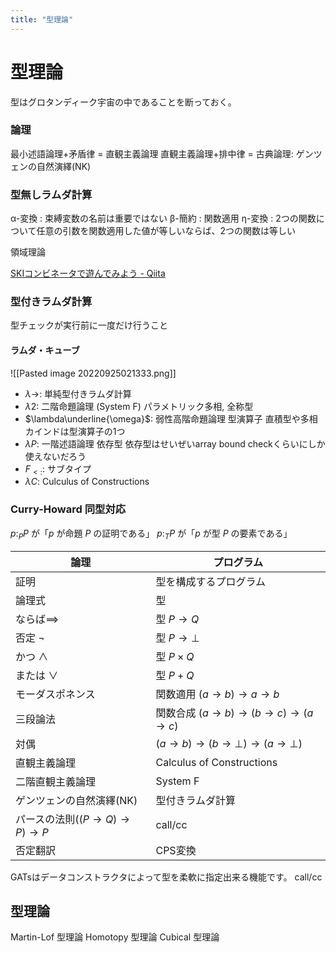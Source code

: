 ```yaml
---
title: "型理論"
---
```


# 型理論

型はグロタンディーク宇宙の中であることを断っておく。

### 論理
最小述語論理+矛盾律 = 直観主義論理
直観主義論理+排中律 = 古典論理: ゲンツェンの自然演繹(NK)


### 型無しラムダ計算
α-変換 : 束縛変数の名前は重要ではない
β-簡約 : 関数適用
η-変換 : 2つの関数について任意の引数を関数適用した値が等しいならば、2つの関数は等しい

領域理論

[SKIコンビネータで遊んでみよう - Qiita](https://qiita.com/Anko_9801/items/74af196cce123550001a)

### 型付きラムダ計算
型チェックが実行前に一度だけ行うこと

#### ラムダ・キューブ

![[Pasted image 20220925021333.png]]

- $\lambda\to$: 単純型付きラムダ計算
- $\lambda 2$: 二階命題論理 (System F)
パラメトリック多相, 全称型
- $\lambda\underline{\omega}$: 弱性高階命題論理
型演算子
直積型や多相カインドは型演算子の1つ
- $\lambda P$: 一階述語論理
依存型
依存型はせいぜいarray bound checkくらいにしか使えないだろう
- $F_{<:}$:
サブタイプ
- $\lambda C$: Culculus of Constructions

### Curry-Howard 同型対応

$p:_PP$ が「$p$ が命題 $P$ の証明である」
$p:_TP$ が「$p$ が型 $P$ の要素である」

|論理|プログラム|
|---|---|
|証明|型を構成するプログラム|
|論理式|型|
|ならば$\implies$|型 $P\to Q$|
|否定 $\lnot$|型 $P\to\bot$|
|かつ $\land$|型 $P\times Q$|
|または $\lor$|型 $P+Q$|
|モーダスポネンス|関数適用 $(a \to b) \to a \to b$|
|三段論法|関数合成 $(a \to b) \to (b \to c) \to (a \to c)$ |
|対偶|$(a\to b)\to(b\to\bot)\to(a\to\bot)$|
|直観主義論理|Calculus of Constructions|
|二階直観主義論理|System F|
|ゲンツェンの自然演繹(NK)|型付きラムダ計算|
|パースの法則$((P→Q)→P)→P$|call/cc|
|否定翻訳|CPS変換|

GATsはデータコンストラクタによって型を柔軟に指定出来る機能です。
call/cc

## 型理論
Martin-Lof 型理論
Homotopy 型理論
Cubical 型理論